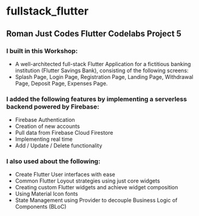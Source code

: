 # fullstack_flutter

## Roman Just Codes Flutter Codelabs Project 5

### I built in this Workshop:
- A well-architected full-stack Flutter Application for a fictitious banking institution (Flutter Savings Bank), consisting of the following screens:
- Splash Page, Login Page, Registration Page, Landing Page, Withdrawal Page, Deposit Page, Expenses Page.

### I added the following features by implementing a serverless backend powered by Firebase:
- Firebase Authentication
- Creation of new accounts
- Pull data from Firebase Cloud Firestore
- Implementing real time
- Add / Update / Delete functionality

### I also used about the following:
- Create Flutter User interfaces with ease
- Common Flutter Loyout strategies using just core widgets
- Creating custom Flutter widgets and achieve widget composition
- Using Material Icon fonts
- State Management using Provider to decouple Business Logic of Components (BLoC)
